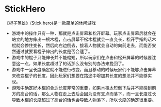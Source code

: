 # StickHero
《棍子英雄》(Stick hero)是一款简单的休闲游戏<br>
* 游戏中的操作只有一种，那就是点击屏幕和松开屏幕。玩家点击屏幕后就会在站立的地方伸出一根木棍，点击屏幕不松木棍就会一直变长，松开手指的话木棍就会停住变长，然后向右边倒去，接着人物就会自动的向前走去，而能否安然通过就要看棍子伸出的长度是否合适了。<br>
* 游戏中的棍子只能伸长并不能缩短，所以玩家们在点击和松开屏幕的时候要注意这一点，如果长度超过了的话那么没有别的办法来挽回了。<br>
* 游戏中一旦长度确定就不能进行改变，而且移动的时候玩家们不能够点击屏幕来改变棍子的长度，因此玩家们想要在路途中增加其长度的想法并不能够实现。<br>
* 游戏中确定好木棍的合适长度非常的重要，如果木棍太短倒下后并不能碰到前方的高台的话，那么人物在走上去后会因为没有支点而落下，而一旦长度过长导致木棍的长度超过了高台的话也会导致人物落下，所以长度的确定很重要。<br>